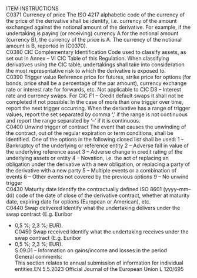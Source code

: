  
ITEM  INSTRUCTIONS  
C0371  Currency of price  The ISO 4217 alphabetic code of the currency of the price of the derivative shall 
be identify, i.e. currency of the amount exchanged against the notional amount of 
the derivative. For example, if the undertaking is paying (or receiving) currency A 
for the notional amount (currency B), the currency of the price is A. The currency 
of the notional amount is B, reported in (C0370).  
C0380  CIC  Complementary Identification Code used to classify assets, as set out in Annex – 
VI CIC Table of this Regulation. When classifying derivatives using the CIC table, 
undertakings shall take into consideration the most representative risk to which 
the derivative is exposed to.  
C0390  Trigger value  Reference price for futures, strike price for options (for bonds, price shall be a 
percentage of the par amount), currency exchange rate or interest rate for 
forwards, etc. 
Not applicable to CIC D3 – Interest rate and currency swaps. For CIC F1 – Credit 
default swaps it shall not be completed if not possible. 
In the case of more than one trigger over time, report the next trigger occurring. 
When the derivative has a range of trigger values, report the set separated by 
comma ‘,’ if the range is not continuous and report the range separated by ‘–’ if it 
is continuous.  
C0400  Unwind trigger of contract  The event that causes the unwinding of the contract, out of the regular expiration 
or term conditions, shall be identified. One of the options in the following closed 
list shall be used: 
1 – Bankruptcy of the underlying or reference entity 
2 – Adverse fall in value of the underlying reference asset 
3 – Adverse change in credit rating of the underlying assets or entity 
4 – Novation, i.e. the act of replacing an obligation under the derivative with a 
new obligation, or replacing a party of the derivative with a new party 
5 – Multiple events or a combination of events 
6 – Other events not covered by the previous options 
9 – No unwind trigger  
C0430  Maturity date  Identify the contractually defined ISO 8601 (yyyy–mm–dd) code of the date of 
close of the derivative contract, whether at maturity date, expiring date for 
options (European or American), etc.  
C0440  Swap delivered  Identify what the undertaking delivers under the swap contract (E.g. Euribor 
+ 0,5 %; 2,3 %; EUR).  
C0450  Swap received  Identify what the undertaking receives under the swap contract (E.g. Euribor 
+ 0,5 %; 2,3 %; EUR).  
S.09.01 – Information on gains/income and losses in the period  
General comments:  
This section relates to annual submission of information for individual entities.EN  5.5.2023 Official Journal of the European Union L 120/695